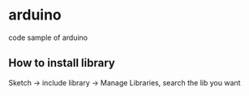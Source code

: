 # arduino

code sample of arduino

## How to install library

Sketch -> include library -> Manage Libraries, search the lib you want